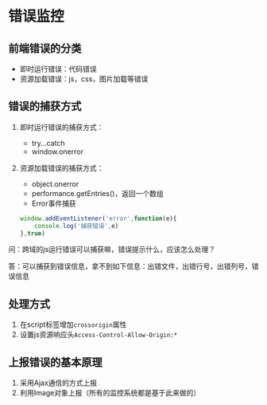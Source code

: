 # 错误监控

## 前端错误的分类

- 即时运行错误：代码错误
- 资源加载错误：js，css，图片加载等错误

## 错误的捕获方式

1. 即时运行错误的捕获方式：
   - try...catch
   - window.onerror

2. 资源加载错误的捕获方式：
   - object.onerror
   - performance.getEntries()，返回一个数组
   - Error事件捕获
    ```js
    window.addEventListener('error',function(e){
        console.log('捕获错误',e)
    },true)
    ```

问：跨域的js运行错误可以捕获嘛，错误提示什么，应该怎么处理？

答：可以捕获到错误信息，拿不到如下信息：出错文件，出错行号，出错列号，错误信息

## 处理方式

1. 在script标签增加`crossorigin`属性
2. 设置js资源响应头`Access-Control-Allow-Origin:*`

## 上报错误的基本原理

1. 采用Ajax通信的方式上报
2. 利用Image对象上报（所有的监控系统都是基于此来做的）
